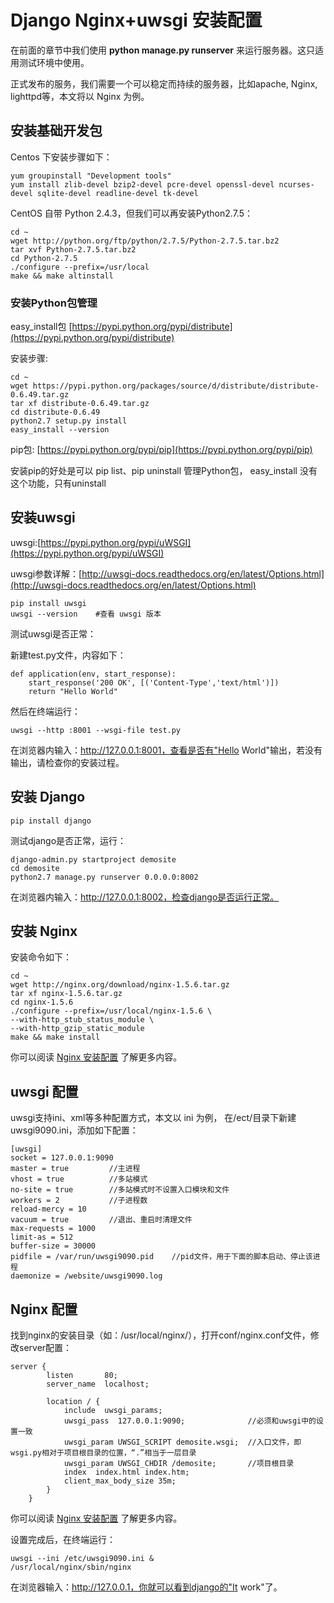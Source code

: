 # Django Nginx+uwsgi 安装配置

在前面的章节中我们使用 **python manage.py runserver** 来运行服务器。这只适用测试环境中使用。

正式发布的服务，我们需要一个可以稳定而持续的服务器，比如apache, Nginx, lighttpd等，本文将以 Nginx 为例。

## 安装基础开发包

Centos 下安装步骤如下：

```
yum groupinstall "Development tools"
yum install zlib-devel bzip2-devel pcre-devel openssl-devel ncurses-devel sqlite-devel readline-devel tk-devel

```

CentOS 自带 Python 2.4.3，但我们可以再安装Python2.7.5：

```
cd ~
wget http://python.org/ftp/python/2.7.5/Python-2.7.5.tar.bz2
tar xvf Python-2.7.5.tar.bz2
cd Python-2.7.5
./configure --prefix=/usr/local
make && make altinstall

```

### 安装Python包管理

easy_install包 [https://pypi.python.org/pypi/distribute](https://pypi.python.org/pypi/distribute)

安装步骤:

```
cd ~
wget https://pypi.python.org/packages/source/d/distribute/distribute-0.6.49.tar.gz
tar xf distribute-0.6.49.tar.gz
cd distribute-0.6.49
python2.7 setup.py install
easy_install --version

```

pip包: [https://pypi.python.org/pypi/pip](https://pypi.python.org/pypi/pip)

安装pip的好处是可以 pip list、pip uninstall 管理Python包， easy_install 没有这个功能，只有uninstall

## 安装uwsgi

uwsgi:[https://pypi.python.org/pypi/uWSGI](https://pypi.python.org/pypi/uWSGI)

uwsgi参数详解：[http://uwsgi-docs.readthedocs.org/en/latest/Options.html](http://uwsgi-docs.readthedocs.org/en/latest/Options.html)

```
pip install uwsgi
uwsgi --version    #查看 uwsgi 版本

```

测试uwsgi是否正常：

新建test.py文件，内容如下：

```
def application(env, start_response):
	start_response('200 OK', [('Content-Type','text/html')])
	return "Hello World"

```

然后在终端运行：

```
uwsgi --http :8001 --wsgi-file test.py

```

在浏览器内输入：http://127.0.0.1:8001，查看是否有"Hello World"输出，若没有输出，请检查你的安装过程。

## 安装 Django

```
pip install django

```

测试django是否正常，运行：

```
django-admin.py startproject demosite
cd demosite
python2.7 manage.py runserver 0.0.0.0:8002

```

在浏览器内输入：http://127.0.0.1:8002，检查django是否运行正常。

## 安装 Nginx

安装命令如下：

```
cd ~
wget http://nginx.org/download/nginx-1.5.6.tar.gz
tar xf nginx-1.5.6.tar.gz
cd nginx-1.5.6
./configure --prefix=/usr/local/nginx-1.5.6 \
--with-http_stub_status_module \
--with-http_gzip_static_module
make && make install

```

你可以阅读 [Nginx 安装配置](http://www.w3cschool.cc/linux/nginx-install-setup.html) 了解更多内容。

## uwsgi 配置

uwsgi支持ini、xml等多种配置方式，本文以 ini 为例， 在/ect/目录下新建uwsgi9090.ini，添加如下配置：

```
[uwsgi]
socket = 127.0.0.1:9090
master = true         //主进程
vhost = true          //多站模式
no-site = true        //多站模式时不设置入口模块和文件
workers = 2           //子进程数
reload-mercy = 10     
vacuum = true         //退出、重启时清理文件
max-requests = 1000   
limit-as = 512
buffer-size = 30000
pidfile = /var/run/uwsgi9090.pid    //pid文件，用于下面的脚本启动、停止该进程
daemonize = /website/uwsgi9090.log

```

## Nginx 配置

找到nginx的安装目录（如：/usr/local/nginx/），打开conf/nginx.conf文件，修改server配置：

```
server {
        listen       80;
        server_name  localhost;

        location / {            
            include  uwsgi_params;
            uwsgi_pass  127.0.0.1:9090;              //必须和uwsgi中的设置一致
            uwsgi_param UWSGI_SCRIPT demosite.wsgi;  //入口文件，即wsgi.py相对于项目根目录的位置，“.”相当于一层目录
            uwsgi_param UWSGI_CHDIR /demosite;       //项目根目录
            index  index.html index.htm;
            client_max_body_size 35m;
        }
    }

```

你可以阅读 [Nginx 安装配置](http://www.w3cschool.cc/linux/nginx-install-setup.html) 了解更多内容。

设置完成后，在终端运行：

```
uwsgi --ini /etc/uwsgi9090.ini &
/usr/local/nginx/sbin/nginx

```

在浏览器输入：http://127.0.0.1，你就可以看到django的"It work"了。